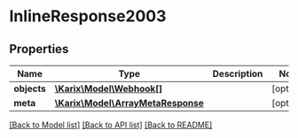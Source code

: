 # InlineResponse2003

## Properties
Name | Type | Description | Notes
------------ | ------------- | ------------- | -------------
**objects** | [**\Karix\Model\Webhook[]**](Webhook.md) |  | [optional] 
**meta** | [**\Karix\Model\ArrayMetaResponse**](ArrayMetaResponse.md) |  | [optional] 

[[Back to Model list]](../README.md#documentation-for-models) [[Back to API list]](../README.md#documentation-for-api-endpoints) [[Back to README]](../README.md)


